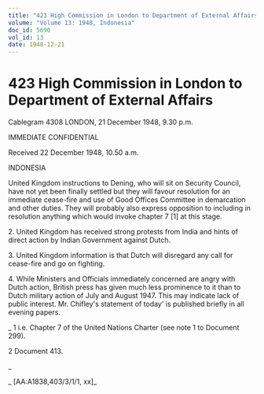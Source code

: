 ```yaml
---
title: "423 High Commission in London to Department of External Affairs"
volume: "Volume 13: 1948, Indonesia"
doc_id: 5690
vol_id: 13
date: 1948-12-21
---
```


# 423 High Commission in London to Department of External Affairs

Cablegram 4308 LONDON, 21 December 1948, 9.30 p.m.

IMMEDIATE CONFIDENTIAL

Received 22 December 1948, 10.50 a.m.

INDONESIA

United Kingdom instructions to Dening, who will sit on Security Council, have not yet been finally settled but they will favour resolution for an immediate cease-fire and use of Good Offices Committee in demarcation and other duties. They will probably also express opposition to including in resolution anything which would invoke chapter 7 [1] at this stage.

2\. United Kingdom has received strong protests from India and hints of direct action by Indian Government against Dutch.

3\. United Kingdom information is that Dutch will disregard any call for cease-fire and go on fighting.

4\. While Ministers and Officials immediately concerned are angry with Dutch action, British press has given much less prominence to it than to Dutch military action of July and August 1947. This may indicate lack of public interest. Mr. Chifley's statement of today' is published briefly in all evening papers.

_ 1 i.e. Chapter 7 of the United Nations Charter (see note 1 to Document 299).

2 Document 413.

_

_ [AA:A1838,403/3/1/1, xx]_
